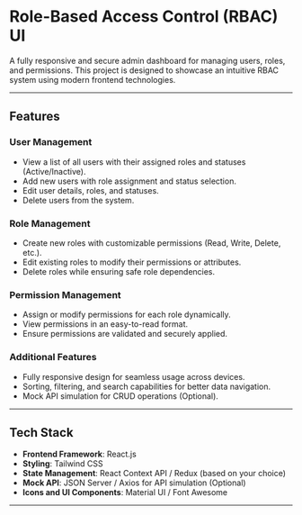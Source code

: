 # Role-Based Access Control (RBAC) UI

A fully responsive and secure admin dashboard for managing users, roles, and permissions. This project is designed to showcase an intuitive RBAC system using modern frontend technologies.

---

## Features

### User Management
- View a list of all users with their assigned roles and statuses (Active/Inactive).
- Add new users with role assignment and status selection.
- Edit user details, roles, and statuses.
- Delete users from the system.

### Role Management
- Create new roles with customizable permissions (Read, Write, Delete, etc.).
- Edit existing roles to modify their permissions or attributes.
- Delete roles while ensuring safe role dependencies.

### Permission Management
- Assign or modify permissions for each role dynamically.
- View permissions in an easy-to-read format.
- Ensure permissions are validated and securely applied.

### Additional Features
- Fully responsive design for seamless usage across devices.
- Sorting, filtering, and search capabilities for better data navigation.
- Mock API simulation for CRUD operations (Optional).

---

## Tech Stack

- **Frontend Framework**: React.js
- **Styling**: Tailwind CSS
- **State Management**: React Context API / Redux (based on your choice)
- **Mock API**: JSON Server / Axios for API simulation (Optional)
- **Icons and UI Components**: Material UI / Font Awesome

---